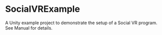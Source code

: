 # SocialVRExample
  A Unity example project to demonstrate the setup of a Social VR program.  See Manual for details. 
